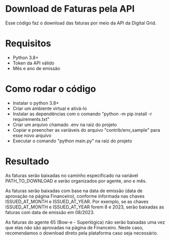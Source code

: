 # Download de Faturas pela API
Esse código faz o download das faturas por meio da API da Digital Grid.

# Requisitos
* Python 3.8+
* Token da API válido
* Mês e ano de emissão

# Como rodar o código
* Instalar o python 3.8+
* Criar um ambiente virtual e ativá-lo
* Instalar as dependências com o comando "python -m pip install -r requirements.txt"
* Criar um arquivo chamado .env na raiz do projeto
* Copiar e preencher as variáveis do arquivo "contrib/env_sample" para esse novo arquivo
* Executar o comando "python main.py" na raiz do projeto

# Resultado
As faturas serão baixadas no caminho especificado na variável PATH_TO_DOWNLOAD e serão organizados por
agente, ano e mês. 

As faturas serão baixadas com base na data de emissão (data de aprovação na página Financeiro), conforme informada nas chaves ISSUED_AT_MONTH e ISSUED_AT_YEAR. Por exemplo, se as chaves ISSUED_AT_MONTH e ISSUED_AT_YEAR forem 8 e 2023, serão baixadas as faturas com data de emissão em 08/2023.

As faturas do agente 65 (Bow-e - Superlógica) não serão baixadas uma vez que elas não são aprovadas na página de Financeiro. Neste caso, recomendamos o download direto pela plataforma caso seja necessário.
